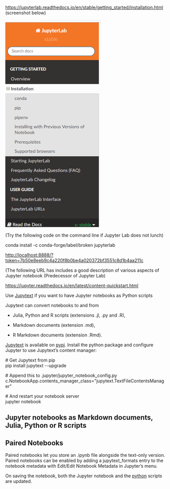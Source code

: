 https://jupyterlab.readthedocs.io/en/stable/getting_started/installation.html
(screenshot below)

![](media/bb6aa9a92f2af8218ffd5b72aa0a0bf0.png)

(Try the following code on the command line if Jupyter Lab does not lunch)

conda install -c conda-forge/label/broken jupyterlab 

<http://localhost:8888/?token=7b50e8eeb9c4a220f8b0be4a020372bf3551c8d1b4aa211c>

(The following URL has includes a good description of various aspects of Jupyter
notebook (Predecessor of Jupyter Lab)

<https://jupyter.readthedocs.io/en/latest/content-quickstart.html>

Use [Jupytext](https://towardsdatascience.com/introducing-jupytext-9234fdff6c57)
if you want to have Jupyter notebooks as Python scripts

Jupytext can convert notebooks to and from

-   Julia, Python and R scripts (extensions .jl, .py and .R),

-   Markdown documents (extension .md),

-   R Markdown documents (extension .Rmd).

[Jupytext](https://github.com/mwouts/jupytext/blob/master/README.md) is
available on [pypi](https://pypi.org/project/jupytext/). Install the python
package and configure Jupyter to use Jupytext’s content manager:

\# Get Jupytext from pip  
pip install jupytext --upgrade

\# Append this to .jupyter/jupyter_notebook_config.py
c.NotebookApp.contents_manager_class="jupytext.TextFileContentsManager"

\# And restart your notebook server  
jupyter notebook

Jupyter notebooks as Markdown documents, Julia, Python or R scripts
-------------------------------------------------------------------

Paired Notebooks
----------------

Paired notebooks let you store an .ipynb file alongside the text-only version.
Paired notebooks can be enabled by adding a jupytext_formats entry to the
notebook metadata with Edit/Edit Notebook Metadata in Jupyter’s menu.

On saving the notebook, both the Jupyter notebook and
the [python](https://subscription.packtpub.com/tech/python) scripts are updated.
